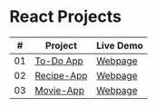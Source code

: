 # React Projects


|  #  | Project                                                                                 | Live Demo                                                           |
| :-: | --------------------------------------------------------------------------------------- | ------------------------------------------------------------------- |
| 01  | [To-Do App](https://github.com/ZeckeyBay/To-Do-List.git)                                | [Webpage]()                  |
| 02  | [Recipe-App](https://github.com/ZeckeyBay/Recipe-App.git)                               | [Webpage]()                    |
| 03  | [Movie-App](https://github.com/ZeckeyBay/Movie-App.git)                                 | [Webpage]()                   |
